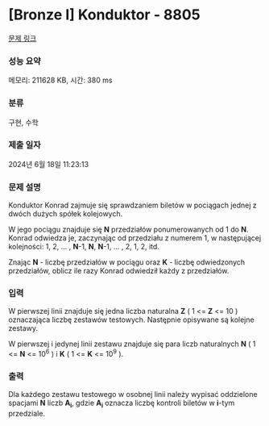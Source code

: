 # [Bronze I] Konduktor - 8805 

[문제 링크](https://www.acmicpc.net/problem/8805) 

### 성능 요약

메모리: 211628 KB, 시간: 380 ms

### 분류

구현, 수학

### 제출 일자

2024년 6월 18일 11:23:13

### 문제 설명

<p>Konduktor Konrad zajmuje się sprawdzaniem biletów w pociągach jednej z dwóch dużych spółek kolejowych.</p>

<p>W jego pociągu znajduje się <strong>N</strong> przedziałów ponumerowanych od 1 do <strong>N</strong>. Konrad odwiedza je, zaczynając od przedziału z numerem 1, w następującej kolejności: 1, 2, ... , <strong>N</strong>-1, <strong>N</strong>, <strong>N</strong>-1, ... , 2, 1, 2, itd. </p>

<p>Znając <strong>N</strong> - liczbę przedziałów w pociągu oraz <strong>K</strong> - liczbę odwiedzonych przedziałów, oblicz ile razy Konrad odwiedził każdy z przedziałów.</p>

### 입력 

 <p>W pierwszej linii znajduje się jedna liczba naturalna <strong>Z</strong> ( 1 <= <strong>Z</strong> <= 10 ) oznaczająca liczbę zestawów testowych. Następnie opisywane są kolejne zestawy.</p>

<p>W pierwszej i jedynej linii zestawu znajduje się para liczb naturalnych <strong>N</strong> ( 1 <= <strong>N</strong> <= 10<sup>6</sup> ) i <strong>K</strong> ( 1 <= <strong>K</strong> <= 10<sup>9</sup> ).</p>

### 출력 

 <p>Dla każdego zestawu testowego w osobnej linii należy wypisać oddzielone spacjami <strong>N</strong> liczb <strong>A</strong><sub><strong>i</strong></sub>, gdzie <strong>A</strong><sub><strong>i</strong></sub> oznacza liczbę kontroli biletów w <strong>i</strong>-tym przedziale. </p>

